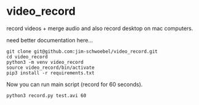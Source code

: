 # video_record
record videos + merge audio and also record desktop on mac computers.

need better documentation here...

```
git clone git@github.com:jim-schwoebel/video_record.git
cd video_record
python3 -m venv video_record
source video_record/bin/activate
pip3 install -r requirements.txt 
```

Now you can run main script (record for 60 seconds).

```
python3 record.py test.avi 60
```
